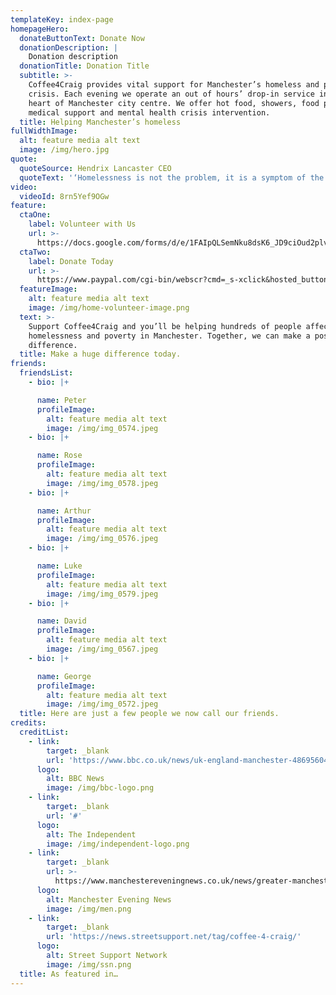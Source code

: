 ```yaml
---
templateKey: index-page
homepageHero:
  donateButtonText: Donate Now
  donationDescription: |
    Donation description
  donationTitle: Donation Title
  subtitle: >-
    Coffee4Craig provides vital support for Manchester’s homeless and people in
    crisis. Each evening we operate an out of hours’ drop-in service in the
    heart of Manchester city centre. We offer hot food, showers, food parcels,
    medical support and mental health crisis intervention.
  title: Helping Manchester’s homeless
fullWidthImage:
  alt: feature media alt text
  image: /img/hero.jpg
quote:
  quoteSource: Hendrix Lancaster CEO
  quoteText: '‘Homelessness is not the problem, it is a symptom of the problem’'
video:
  videoId: 8rn5Yef9OGw
feature:
  ctaOne:
    label: Volunteer with Us
    url: >-
      https://docs.google.com/forms/d/e/1FAIpQLSemNku8dsK6_JD9ciOud2plvPN3wxKdMihiAaUvB3pOaoXwMA/viewform
  ctaTwo:
    label: Donate Today
    url: >-
      https://www.paypal.com/cgi-bin/webscr?cmd=_s-xclick&hosted_button_id=VBW25QGTWEMYC&source=url
  featureImage:
    alt: feature media alt text
    image: /img/home-volunteer-image.png
  text: >-
    Support Coffee4Craig and you’ll be helping hundreds of people affected by
    homelessness and poverty in Manchester. Together, we can make a positive
    difference.
  title: Make a huge difference today.
friends:
  friendsList:
    - bio: |+

      name: Peter
      profileImage:
        alt: feature media alt text
        image: /img/img_0574.jpeg
    - bio: |+

      name: Rose
      profileImage:
        alt: feature media alt text
        image: /img/img_0578.jpeg
    - bio: |+

      name: Arthur
      profileImage:
        alt: feature media alt text
        image: /img/img_0576.jpeg
    - bio: |+

      name: Luke
      profileImage:
        alt: feature media alt text
        image: /img/img_0579.jpeg
    - bio: |+

      name: David
      profileImage:
        alt: feature media alt text
        image: /img/img_0567.jpeg
    - bio: |+

      name: George
      profileImage:
        alt: feature media alt text
        image: /img/img_0572.jpeg
  title: Here are just a few people we now call our friends.
credits:
  creditList:
    - link:
        target: _blank
        url: 'https://www.bbc.co.uk/news/uk-england-manchester-48695604'
      logo:
        alt: BBC News
        image: /img/bbc-logo.png
    - link:
        target: _blank
        url: '#'
      logo:
        alt: The Independent
        image: /img/independent-logo.png
    - link:
        target: _blank
        url: >-
          https://www.manchestereveningnews.co.uk/news/greater-manchester-news/coffee4craig-homeless-drop-centre-manchester-13710978
      logo:
        alt: Manchester Evening News
        image: /img/men.png
    - link:
        target: _blank
        url: 'https://news.streetsupport.net/tag/coffee-4-craig/'
      logo:
        alt: Street Support Network
        image: /img/ssn.png
  title: As featured in…
---
```


